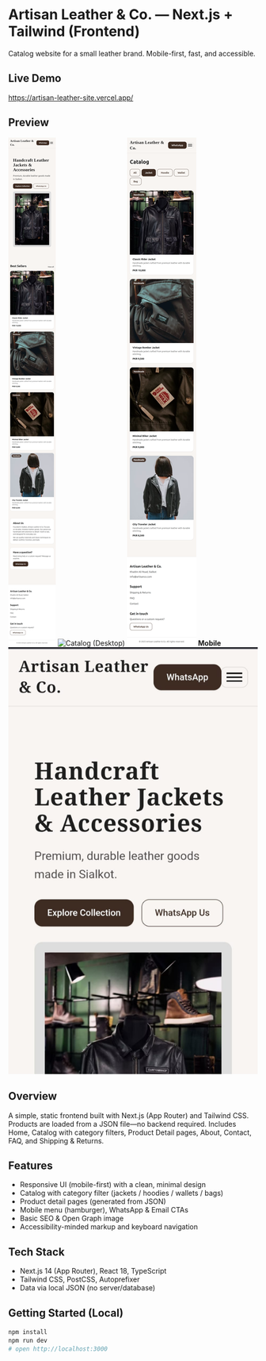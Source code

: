 # Artisan Leather & Co. — Next.js + Tailwind (Frontend)

Catalog website for a small leather brand. Mobile-first, fast, and accessible.

## Live Demo
https://artisan-leather-site.vercel.app/

## Preview
![Home (Desktop)](./screenshots/home-desktop.png)
![Catalog (Desktop)](./screenshots/catalog-desktop.png)
![Product (Desktop)](./screenshots/product-desktop.png)
**Mobile**
![Home (Mobile)](./screenshots/home-mobile.jpeg)



## Overview
A simple, static frontend built with Next.js (App Router) and Tailwind CSS. Products are loaded from a JSON file—no backend required. Includes Home, Catalog with category filters, Product Detail pages, About, Contact, FAQ, and Shipping & Returns.

## Features
- Responsive UI (mobile-first) with a clean, minimal design  
- Catalog with category filter (jackets / hoodies / wallets / bags)  
- Product detail pages (generated from JSON)  
- Mobile menu (hamburger), WhatsApp & Email CTAs  
- Basic SEO & Open Graph image  
- Accessibility-minded markup and keyboard navigation

## Tech Stack
- Next.js 14 (App Router), React 18, TypeScript  
- Tailwind CSS, PostCSS, Autoprefixer  
- Data via local JSON (no server/database)

## Getting Started (Local)
```bash
npm install
npm run dev
# open http://localhost:3000
